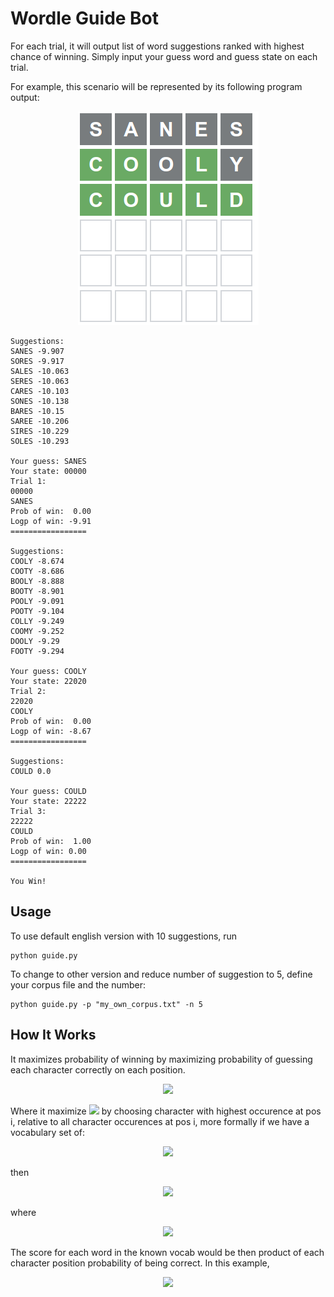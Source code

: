 # Wordle Guide Bot

For each trial, it will output list of word suggestions ranked with highest chance of winning. Simply input your guess word and guess state on each trial. 

For example, this scenario will be represented by its following program output:

<p align="center">
    <img src="https://github.com/Arc-rendezvous/wordle-guide-bot/blob/master/wordle_sample.png">
</p>

```
Suggestions: 
SANES -9.907
SORES -9.917
SALES -10.063
SERES -10.063
CARES -10.103
SONES -10.138
BARES -10.15
SAREE -10.206
SIRES -10.229
SOLES -10.293

Your guess: SANES
Your state: 00000
Trial 1:
00000
SANES
Prob of win:  0.00
Logp of win: -9.91
=================

Suggestions: 
COOLY -8.674
COOTY -8.686
BOOLY -8.888
BOOTY -8.901
POOLY -9.091
POOTY -9.104
COLLY -9.249
COOMY -9.252
DOOLY -9.29
FOOTY -9.294

Your guess: COOLY
Your state: 22020
Trial 2:
22020
COOLY
Prob of win:  0.00
Logp of win: -8.67
=================

Suggestions: 
COULD 0.0

Your guess: COULD
Your state: 22222
Trial 3:
22222
COULD
Prob of win:  1.00
Logp of win: 0.00
=================

You Win!
```

## Usage

To use default english version with 10 suggestions, run

```
python guide.py
```

To change to other version and reduce number of suggestion to 5, define your corpus file and the number:

```
python guide.py -p "my_own_corpus.txt" -n 5
```

## How It Works

It maximizes probability of winning by maximizing probability of guessing each character correctly on each position.

<p align="center">
    <img src="https://render.githubusercontent.com/render/math?math=P(Winning) = P(Correct\_char\_at\_pos 0) * P(Correct\_char\_at\_pos 1) * ... * P(Correct\_char\_at\_pos 4)">
</p>

Where it maximize <img src="https://render.githubusercontent.com/render/math?math=P(Correct\_char\_at\_pos\_i)"> by choosing character with highest occurence at pos i, relative to all character occurences at pos i, more formally if we have a vocabulary set of:

<p align="center">
    <img src="https://render.githubusercontent.com/render/math?math=V=\{APPLE, AWARD, BEACH\}">
</p>

then 

<p align="center">
    <img src="https://render.githubusercontent.com/render/math?math=argmax(P(Correct\_char\_at\_pos\_0)) = A">
</p>

where

<p align="center">
    <img src="https://render.githubusercontent.com/render/math?math=P(Correct\_char\_at\_pos\_0)) = 2/3">
</p>

The score for each word in the known vocab would be then product of each character position probability of being correct. In this example,

<p align="center">
    <img src="https://render.githubusercontent.com/render/math?math=P(Winning|APPLE) = 2/3 * 1/3 * 1/3 * 1/3 * 1/3=0.00823">
</p>
